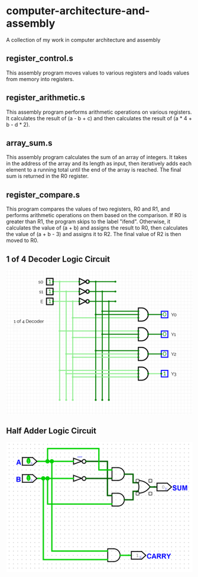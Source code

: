 # computer-architecture-and-assembly
A collection of my work in computer architecture and assembly 

## register_control.s
This assembly program moves values to various registers and loads values from memory into registers.

## register_arithmetic.s
This assembly program performs arithmetic operations on various registers. It calculates the result of (a - b + c) and then calculates the result of (a * 4 + b - d * 2). 

## array_sum.s
This assembly program calculates the sum of an array of integers. It takes in the address of the array and its length as input, then iteratively adds each element to a running total until the end of the array is reached. The final sum is returned in the R0 register.

## register_compare.s
This program compares the values of two registers, R0 and R1, and performs arithmetic operations on them based on the comparison. If R0 is greater than R1, the program skips to the label "ifend". Otherwise, it calculates the value of (a + b) and assigns the result to R0, then calculates the value of (a + b - 3) and assigns it to R2. The final value of R2 is then moved to R0.

## 1 of 4 Decoder Logic Circuit
![alt text](https://github.com/davorono/computer-architecture-and-assembly/blob/main/1of4Decoder.png?raw=true)

## Half Adder Logic Circuit
![alt text](https://github.com/davorono/computer-architecture-and-assembly/blob/main/halfadder.PNG?raw=true)
